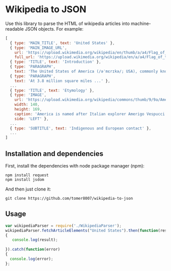 # Wikipedia to JSON
Use this library to parse the HTML of wikipedia articles into machine-readable JSON objects. 
For example:
```javascript
[ 
  { type: 'MAIN_TITLE', text: 'United States' },
  { type: 'MAIN_IMAGE_URL',
    url: 'https://upload.wikimedia.org/wikipedia/en/thumb/a/a4/Flag_of_the_United_States.svg/500px-Flag_of_the_United_States.svg.png',
    full_url: 'https://upload.wikimedia.org/wikipedia/en/a/a4/Flag_of_the_United_States.svg' },
  { type: 'TITLE', text: 'Introduction' },
  { type: 'PARAGRAPH',
    text: 'The United States of America (/əˈmɛrɪkə/; USA), commonly known as the United States  ...' },
  { type: 'PARAGRAPH',
    text: 'At 3.8 million square miles ...' },
  ...
  { type: 'TITLE', text: 'Etymology' },
  { type: 'IMAGE',
    url: 'https://upload.wikimedia.org/wikipedia/commons/thumb/9/9a/Amerigo_Vespucci_-_Project_Gutenberg_etext_19997.jpg/140px-Amerigo_Vespucci_-_Project_Gutenberg_etext_19997.jpg',
    width: 140,
    height: 169,
    caption: 'America is named after Italian explorer Amerigo Vespucci.[45][46]',
    side: 'LEFT' },
  ...
  { type: 'SUBTITLE', text: 'Indigenous and European contact' },
  ...
]
```
## Installation and dependencies
First, install the dependencies with node package manager (npm):
```
npm install request
npm install jsdom
```
And then just clone it:
```
git clone https://github.com/tomer8007/wikipedia-to-json
```
## Usage
```javascript
var wikipediaParser = require('./WikipediaParser');
wikipediaParser.fetchArticleElements("United States").then(function(result)
{
   console.log(result);
   
}).catch(function(error)
{
  console.log(error);
};
```

